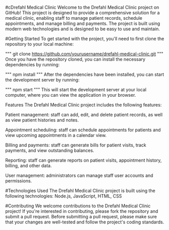 #cDrefahl Medical Clinic
Welcome to the Drefahl Medical Clinic project on GitHub! This project is designed to provide a comprehensive solution for a medical clinic, enabling staff to manage patient records, schedule appointments, and manage billing and payments. The project is built using modern web technologies and is designed to be easy to use and maintain.

#Getting Started
To get started with the project, you'll need to first clone the repository to your local machine:

"""
git clone https://github.com/yourusername/drefahl-medical-clinic.git
"""
Once you have the repository cloned, you can install the necessary dependencies by running:

"""
npm install
"""
After the dependencies have been installed, you can start the development server by running:

"""
npm start
"""
This will start the development server at your local computer, where you can view the application in your browser.

Features
The Drefahl Medical Clinic project includes the following features:

Patient management: staff can add, edit, and delete patient records, as well as view patient histories and notes.

Appointment scheduling: staff can schedule appointments for patients and view upcoming appointments in a calendar view.

Billing and payments: staff can generate bills for patient visits, track payments, and view outstanding balances.

Reporting: staff can generate reports on patient visits, appointment history, billing, and other data.

User management: administrators can manage staff user accounts and permissions.

#Technologies Used
The Drefahl Medical Clinic project is built using the following technologies:
Node.js, JavaScript, HTML, CSS

#Contributing
We welcome contributions to the Drefahl Medical Clinic project! If you're interested in contributing, please fork the repository and submit a pull request. Before submitting a pull request, please make sure that your changes are well-tested and follow the project's coding standards.
